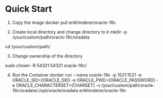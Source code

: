 # Quick Start

1. Copy the image
docker pull erikhinderer/oracle-19c

2. Create local directory and change directory to it
mkdir -p /your/custom/path/oracle-19c/oradata

cd /your/custom/path/

3. Change ownership of the directory

sudo chown -R 54321:54321 oracle-19c/

4. Run the Container docker run --name oracle-19c
-p 1521:1521
-e ORACLE_SID=[ORACLE_SID]
-e ORACLE_PWD=[ORACLE_PASSWORD]
-e ORACLE_CHARACTERSET=[CHARSET]
-v /your/custom/path/oracle-19c/oradata/:/opt/oracle/oradata
erikhinderer/oracle-19c

